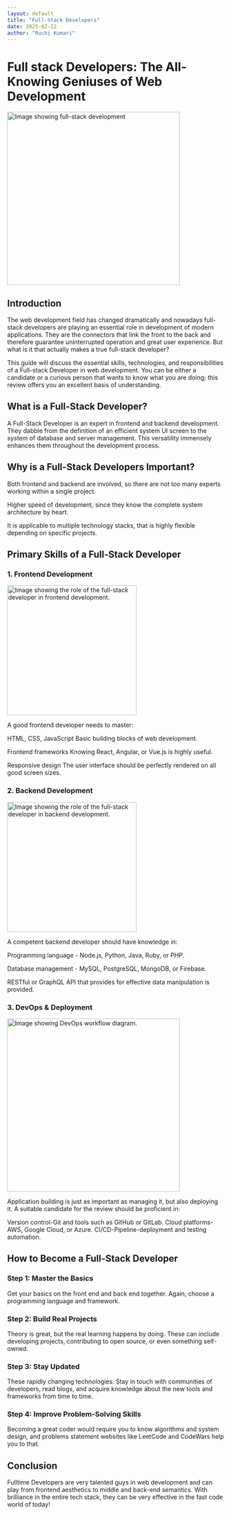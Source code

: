 ```yaml
---
layout: default
title: "Full-Stack Developers"
date: 2025-02-12
author: "Ruchi Kumari"
---
```


# Full stack Developers: The All-Knowing Geniuses of Web Development

<img src="/blogs/images/full-stack.jpg" alt="Image showing full-stack development" width="400">

## Introduction

The web development field has changed dramatically and nowadays full-stack developers are playing an essential role in development of modern applications. They are the connectors that link the front to the back and therefore guarantee uninterrupted operation and great user experience. But what is it that actually makes a true full-stack developer?

This guide will discuss the essential skills, technologies, and responsibilities of a Full-stack Developer in web development. You can be either a candidate or a curious person that wants to know what you are doing; this review offers you an excellent basis of understanding.

## What is a Full-Stack Developer?

A Full-Stack Developer is an expert in frontend and backend development. They dabble from the definition of an efficient system UI screen to the system of database and server management. This versatility immensely enhances them throughout the development process.

## Why is a Full-Stack Developers Important?

Both frontend and backend are involved, so there are not too many experts working within a single project.

Higher speed of development, since they know the complete system architecture by heart.

It is applicable to multiple technology stacks, that is highly flexible depending on specific projects.

## Primary Skills of a Full-Stack Developer

### 1. Frontend Development

<img src="/blogs/images/front-end.jpg" alt="Image showing the role of the full-stack developer in frontend development." width="300">

A good frontend developer needs to master:

HTML, CSS, JavaScript Basic building blocks of web development.

Frontend frameworks Knowing React, Angular, or Vue.js is highly useful.

Responsive design The user interface should be perfectly rendered on all good screen sizes.

### 2. Backend Development

<img src="/blogs/images/back-end.jpg" alt="Image showing the role of the full-stack developer in backend development." width="300">

A competent backend developer should have knowledge in:

Programming language - Node.js, Python, Java, Ruby, or PHP.

Database management - MySQL, PostgreSQL, MongoDB, or Firebase.

RESTful or GraphQL API that provides for effective data manipulation is provided.

### 3. DevOps & Deployment

<img src="/blogs/images/dev-ops.jpg" alt="Image showing DevOps workflow diagram." width="400">

Application building is just as important as managing it, but also deploying it. A suitable candidate for the review should be proficient in:

Version control-Git and tools such as GitHub or GitLab.
Cloud platforms-AWS, Google Cloud, or Azure.
CI/CD-Pipeline-deployment and testing automation.

## How to Become a Full-Stack Developer

### Step 1: Master the Basics

Get your basics on the front end and back end together. Again, choose a programming language and framework.

### Step 2: Build Real Projects

Theory is great, but the real learning happens by doing. These can include developing projects, contributing to open source, or even something self-owned.

### Step 3: Stay Updated

These rapidly changing technologies. Stay in touch with communities of developers, read blogs, and acquire knowledge about the new tools and frameworks from time to time.

### Step 4: Improve Problem-Solving Skills

Becoming a great coder would require you to know algorithms and system design, and problems statement websites like LeetCode and CodeWars help you to that.

## Conclusion

Fulltime Developers are very talented guys in web development and can play from frontend aesthetics to middle and back-end semantics. With brilliance in the entire tech stack, they can be very effective in the fast code world of today!
